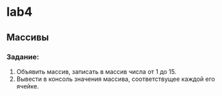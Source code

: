 # lab4
## Массивы
### Задание:
1. Объявить массив, записать в массив числа от 1 до 15.
2. Вывести в консоль значения массива, соответствущее каждой его ячейке.

